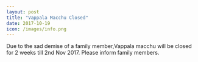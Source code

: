 ```yaml
---
layout: post
title: "Vappala Macchu Closed"
date: 2017-10-19
icon: /images/info.png
---
```


Due to the sad demise of a family member,Vappala macchu will be closed for 2 weeks till 2nd Nov 2017. Please inform family members. 
